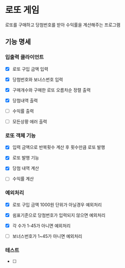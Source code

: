 # 로또 게임

로또를 구매하고 당첨번호를 받아 수익률을 계산해주는 프로그램

## 기능 명세

### 입출력 클라이언트
- [X] 로또 구입 금액 입력
- [X] 당첨번호와 보너스번호 입력
- [X] 구매개수와 구매한 로또 오름차순 정렬 출력
- [X] 당첨내역 출력
- [ ] 수익률 출력
- [ ] 모든상황 에러 출력


### 로또 객체 기능
- [X] 입력 금액으로 반복횟수 계산 후 횟수만큼 로또 발행
- [X] 로또 발행 기능
- [X] 당첨 내역 계산
- [ ] 수익률 계산


### 예외처리
- [X] 로또 구입 금액 1000원 단위가 아닐경우 예외처리
- [X] 쉼표기준으로 당첨번호가 입력되지 않으면 예외처리
- [X] 각 수가 1-45가 아니면 예외처리
- [ ] 보너스번호가 1~45가 아니면 예외처리


### 테스트
- [ ] 